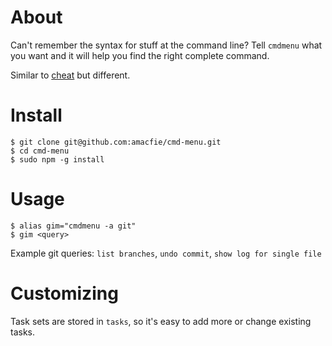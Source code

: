 # About

Can't remember the syntax for stuff at the command line?
Tell `cmdmenu` what you want and it will help you find the right complete
command.

Similar to [cheat](https://github.com/chrisallenlane/cheat) but different.

# Install

    $ git clone git@github.com:amacfie/cmd-menu.git
    $ cd cmd-menu
    $ sudo npm -g install

# Usage

    $ alias gim="cmdmenu -a git"
    $ gim <query>

Example git queries: `list branches`, `undo commit`, `show log for single file`

# Customizing

Task sets are stored in `tasks`, so it's easy to add more or change existing
tasks.

